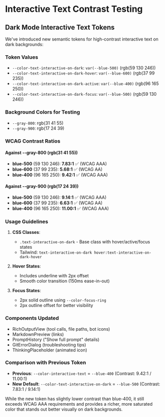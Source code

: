 # Interactive Text Contrast Testing

## Dark Mode Interactive Text Tokens

We've introduced new semantic tokens for high-contrast interactive text on dark backgrounds:

### Token Values
- `--color-text-interactive-on-dark`: `var(--blue-500)` (rgb(59 130 246))
- `--color-text-interactive-on-dark-hover`: `var(--blue-600)` (rgb(37 99 235))
- `--color-text-interactive-on-dark-active`: `var(--blue-400)` (rgb(96 165 250))
- `--color-text-interactive-on-dark-focus`: `var(--blue-500)` (rgb(59 130 246))

### Background Colors for Testing
- `--gray-800`: rgb(31 41 55)
- `--gray-900`: rgb(17 24 39)

### WCAG Contrast Ratios

#### Against --gray-800 (rgb(31 41 55))
- **blue-500** (59 130 246): **7.83:1** ✅ (WCAG AAA)
- **blue-600** (37 99 235): **5.68:1** ✅ (WCAG AA)
- **blue-400** (96 165 250): **9.42:1** ✅ (WCAG AAA)

#### Against --gray-900 (rgb(17 24 39))
- **blue-500** (59 130 246): **9.14:1** ✅ (WCAG AAA)
- **blue-600** (37 99 235): **6.63:1** ✅ (WCAG AA)
- **blue-400** (96 165 250): **11.00:1** ✅ (WCAG AAA)

### Usage Guidelines

1. **CSS Classes**:
   - `.text-interactive-on-dark` - Base class with hover/active/focus states
   - Tailwind: `text-interactive-on-dark hover:text-interactive-on-dark-hover`

2. **Hover States**:
   - Includes underline with 2px offset
   - Smooth color transition (150ms ease-in-out)

3. **Focus States**:
   - 2px solid outline using `--color-focus-ring`
   - 2px outline offset for better visibility

### Components Updated
- RichOutputView (tool calls, file paths, bot icons)
- MarkdownPreview (links)
- PromptHistory ("Show full prompt" details)
- GitErrorDialog (troubleshooting tips)
- ThinkingPlaceholder (animated icon)

### Comparison with Previous Token
- **Previous**: `--color-interactive-text` = `--blue-400` (Contrast: 9.42:1 / 11.00:1)
- **New Default**: `--color-text-interactive-on-dark` = `--blue-500` (Contrast: 7.83:1 / 9.14:1)

While the new token has slightly lower contrast than blue-400, it still exceeds WCAG AAA requirements and provides a richer, more saturated color that stands out better visually on dark backgrounds.